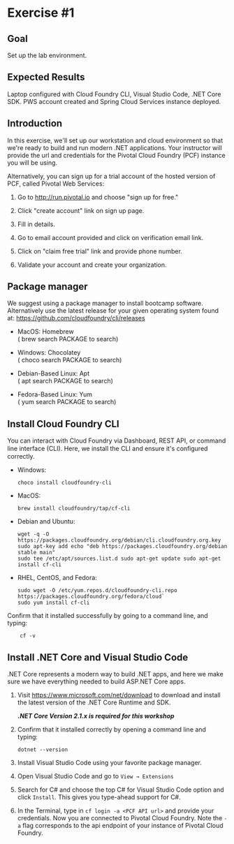 # Exercise #1

## Goal

Set up the lab environment.

## Expected Results

Laptop configured with Cloud Foundry CLI, Visual Studio Code, .NET Core SDK. PWS account created and Spring Cloud Services instance deployed.

## Introduction

In this exercise, we'll set up our workstation and cloud environment so that we're ready to build and run modern .NET applications. Your instructor will provide the url and credentials for the Pivotal Cloud Foundry (PCF) instance you will be using.

Alternatively, you can sign up for a trial account of the hosted version of PCF, called Pivotal Web Services:

1. Go to <http://run.pivotal.io> and choose "sign up for free."

2. Click "create account" link on sign up page.

3. Fill in details.

4. Go to email account provided and click on verification email link.

5. Click on "claim free trial" link and provide phone number.

6. Validate your account and create your organization.

## Package manager

We suggest using a package manager to install bootcamp software.  Alternatively use the latest release for your given operating system found at: <https://github.com/cloudfoundry/cli/releases>

- MacOS: Homebrew\
 ( brew search PACKAGE to search)

- Windows: Chocolatey\
 ( choco search PACKAGE to search)

- Debian-Based Linux: Apt\
 ( apt search PACKAGE to search)

- Fedora-Based Linux: Yum\
 ( yum search PACKAGE to search)

## Install Cloud Foundry CLI

You can interact with Cloud Foundry via Dashboard, REST API, or command line interface (CLI). Here, we install the CLI and ensure it's conﬁgured correctly.

- Windows:

    ```Windows
    choco install cloudfoundry-cli
    ```

- MacOS:

    ```command
    brew install cloudfoundry/tap/cf-cli
    ```

- Debian and Ubuntu:

    ```Linux
    wget -q -O https://packages.cloudfoundry.org/debian/cli.cloudfoundry.org.key
    sudo apt-key add echo "deb https://packages.cloudfoundry.org/debian stable main"
    sudo tee /etc/apt/sources.list.d sudo apt-get update sudo apt-get install cf-cli
    ```

- RHEL, CentOS, and Fedora:

    ```Linux
    sudo wget -O /etc/yum.repos.d/cloudfoundry-cli.repo https://packages.cloudfoundry.org/fedora/cloud`
    sudo yum install cf-cli
    ```

Confirm that it installed successfully by going to a command line, and typing:

```Windows
    cf -v
```

## Install .NET Core and Visual Studio Code

.NET Core represents a modern way to build .NET apps, and here we make sure we have everything needed to build ASP.NET Core apps.

1. Visit <https://www.microsoft.com/net/download> to download and install the latest version of the .NET Core Runtime and SDK.

    ***.NET Core Version 2.1.x is required for this workshop***

2. Confirm that it installed correctly by opening a command line and typing:

    ```Windows
    dotnet --version
    ```

3. Install Visual Studio Code using your favorite package manager.

4. Open Visual Studio Code and go to `View → Extensions`

5. Search for C# and choose the top C# for Visual Studio Code option and click `Install`. This gives you type-ahead support for C#.

6. In the Terminal, type in `cf login -a <PCF API url>` and provide your credentials. Now you are connected to Pivotal Cloud Foundry.  Note the `-a` flag corresponds to the api endpoint of your instance of Pivotal Cloud Foundry.